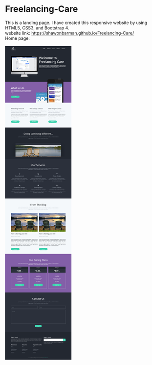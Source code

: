 # Freelancing-Care
This is a landing page. I have created this responsive website by using HTML5, CSS3, and Bootstrap 4.
<br>
website link: https://shawonbarman.github.io/Freelancing-Care/
<br>
Home page:
<br>
<br>
<img src="https://github.com/ShawonBarman/Freelancing-Care/blob/main/project_demo.png">

